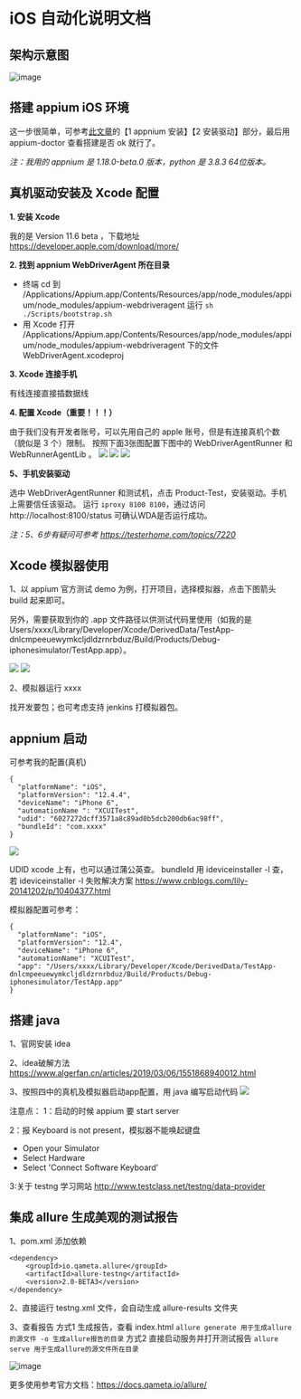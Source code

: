 #  iOS 自动化说明文档

## 架构示意图
![image](https://user-images.githubusercontent.com/26532614/174945575-6df6cb49-ba25-403c-a3aa-5e3c55f77fc0.png)


## 搭建 appium iOS 环境
这一步很简单，可参考[此文章](https://juejin.im/post/5d7ef540f265da03bb4ada00)的【1 appnium 安装】【2 安装驱动】部分，最后用 appium-doctor 查看搭建是否 ok 就行了。

*注：我用的 appnium 是 1.18.0-beta.0 版本，python 是 3.8.3  64位版本。*

## 真机驱动安装及 Xcode 配置

**1. 安装 Xcode**

我的是 Version 11.6 beta ，下载地址 https://developer.apple.com/download/more/

**2. 找到 appnium WebDriverAgent 所在目录**

  - 终端 cd 到  /Applications/Appium.app/Contents/Resources/app/node_modules/appium/node_modules/appium-webdriveragent 运行 `sh ./Scripts/bootstrap.sh`
  - 用 Xcode 打开 /Applications/Appium.app/Contents/Resources/app/node_modules/appium/node_modules/appium-webdriveragent 下的文件 WebDriverAgent.xcodeproj
  
**3. Xcode 连接手机**

有线连接直接插数据线

**4. 配置 Xcode（重要！！！）**

由于我们没有开发者账号，可以先用自己的 apple 账号，但是有连接真机个数（貌似是 3 个）限制。
按照下面3张图配置下图中的 WebDriverAgentRunner 和 WebRunnerAgentLib 。
![](https://s1.ax1x.com/2020/03/27/GPiW24.jpg)
![](https://s1.ax1x.com/2020/03/27/GPFkRg.jpg)
![](https://s1.ax1x.com/2020/03/27/GPFao6.jpg)

**5、手机安装驱动**

选中 WebDriverAgentRunner 和测试机，点击 Product-Test，安装驱动。手机上需要信任该驱动。
运行 `iproxy 8100 8100`，通过访问 http://localhost:8100/status 可确认WDA是否运行成功。

*注：5、6步有疑问可参考 https://testerhome.com/topics/7220*

## Xcode 模拟器使用

1、以 appium 官方测试 demo 为例，打开项目，选择模拟器，点击下图箭头 build 起来即可。

另外，需要获取到你的 .app 文件路径以供测试代码里使用（如我的是Users/xxxx/Library/Developer/Xcode/DerivedData/TestApp-dnlcmpeeuewymkcljdldzrnrbduz/Build/Products/Debug-iphonesimulator/TestApp.app）。

![](https://s1.ax1x.com/2020/03/27/GPEfFx.jpg)
![](https://s1.ax1x.com/2020/03/27/GPEyy4.jpg)

2、模拟器运行 xxxx

找开发要包；也可考虑支持 jenkins 打模拟器包。

## appnium 启动

可参考我的配置(真机)

```
{
  "platformName": "iOS",
  "platformVersion": "12.4.4",
  "deviceName": "iPhone 6",
  "automationName ": "XCUITest",
  "udid": "6027272dcff3571a8c89ad0b5dcb200db6ac98ff",
  "bundleId": "com.xxxx"
}
```

![](https://i.bmp.ovh/imgs/2022/05/24/65b1084c52b66583.png)


UDID xcode 上有，也可以通过蒲公英查。
bundleId 用 ideviceinstaller -l 查，若 ideviceinstaller -l 失败解决方案 https://www.cnblogs.com/lily-20141202/p/10404377.html


模拟器配置可参考：

```
{
  "platformName": "iOS",
  "platformVersion": "12.4",
  "deviceName": "iPhone 6",
  "automationName": "XCUITest",
  "app": "/Users/xxxx/Library/Developer/Xcode/DerivedData/TestApp-dnlcmpeeuewymkcljdldzrnrbduz/Build/Products/Debug-iphonesimulator/TestApp.app"
}
```


## 搭建 java

1、官网安装 idea 

2、idea破解方法
https://www.algerfan.cn/articles/2019/03/06/1551868940012.html

3、按照四中的真机及模拟器启动app配置，用 java 编写启动代码
![](https://i.bmp.ovh/imgs/2022/05/24/2d5720995ffa0438.png)

注意点：
1：启动的时候 appium 要 start server

2：报 Keyboard is not present，模拟器不能唤起键盘
- Open your Simulator
- Select Hardware
- Select 'Connect Software Keyboard’

3:关于 testng 学习网站
http://www.testclass.net/testng/data-provider


## 集成 allure 生成美观的测试报告

1、pom.xml 添加依赖
```
<dependency>
    <groupId>io.qameta.allure</groupId>
    <artifactId>allure-testng</artifactId>
    <version>2.0-BETA3</version>
</dependency>
```
2、直接运行 testng.xml 文件，会自动生成 allure-results 文件夹

3、查看报告
方式1 生成报告，查看 index.html
`allure generate 用于生成allure的源文件 -o 生成allure报告的目录`
方式2 直接启动服务并打开测试报告
`allure serve 用于生成allure的源文件所在目录`

![image](https://user-images.githubusercontent.com/26532614/176891307-8bc88303-9a44-435e-bff8-daeb4ed2658f.png)

更多使用参考官方文档：https://docs.qameta.io/allure/





